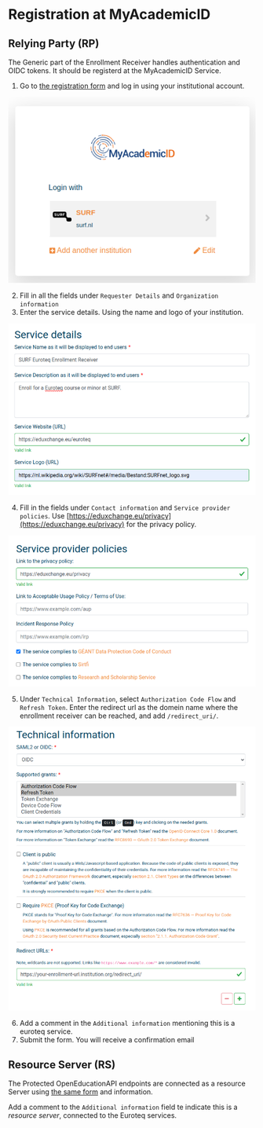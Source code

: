 # Registration at MyAcademicID

## Relying Party (RP)

The Generic part of the Enrollment Receiver handles authentication and OIDC
tokens. It should be registerd at the MyAcademicID Service.

1. Go to [the registration form](https://webapp.prod.erasmus.eduteams.org/sp_request)
and log in using your institutional account.

![log in](./images/registration/1.png)

2. Fill in all the fields under `Requester Details` and `Organization information`
3. Enter the service details. Using the name and logo of your institution.

![service details](./images/registration/2.png)

4. Fill in the fields under `Contact information` and
`Service provider policies`. Use [https://eduxchange.eu/privacy](https://eduxchange.eu/privacy)
for the privacy policy.

![service details](./images/registration/3.png)

5. Under `Technical Information`, select `Authorization Code Flow` and
`Refresh Token`. Enter the redirect url as the domein name where the enrollment
receiver can be reached, and add `/redirect_uri/`.

![Technical Information](./images/registration/4.png)

6. Add a comment in  the `Additional information` mentioning this is a euroteq
service.
7. Submit the form. You will receive a confirmation email

## Resource Server (RS)

The Protected OpenEducationAPI endpoints are connected as a resource Server
using [the same form](https://webapp.prod.erasmus.eduteams.org/sp_request) and
information.

Add a comment to the `Additional information` field te indicate this is a
_resource server_, connected to the Euroteq services.
